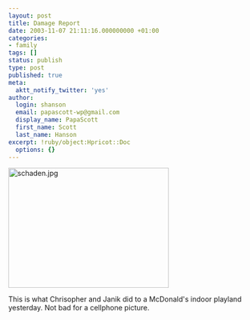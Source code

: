 ```yaml
---
layout: post
title: Damage Report
date: 2003-11-07 21:11:16.000000000 +01:00
categories:
- family
tags: []
status: publish
type: post
published: true
meta:
  aktt_notify_twitter: 'yes'
author:
  login: shanson
  email: papascott-wp@gmail.com
  display_name: PapaScott
  first_name: Scott
  last_name: Hanson
excerpt: !ruby/object:Hpricot::Doc
  options: {}
---
```

<p><img alt="schaden.jpg" src="https://www.papascott.de/wordpress/wp-content/uploads/2003/11/schaden.jpg" width="320" height="240" border="0" /></p>
<p>This is what Chrisopher and Janik did to a McDonald's indoor playland yesterday. Not bad for a cellphone picture.</p>
